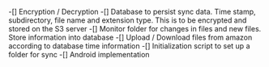 -[] Encryption / Decryption
-[] Database to persist sync data. Time stamp, subdirectory, file name and extension type. This is to be encrypted and stored on the S3 server
-[] Monitor folder for changes in files and new files. Store information into database
-[] Upload / Download files from amazon according to database time information
-[] Initialization script to set up a folder for sync
-[] Android implementation
